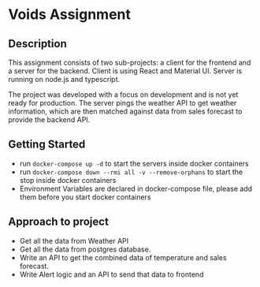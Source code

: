 # Voids Assignment

## Description

This assignment consists of two sub-projects: a client for the frontend and a server for the backend.
Client is using React and Material UI.
Server is running on node.js and typescript.

The project was developed with a focus on development and is not yet ready for production. The server pings the weather API to get weather information, which are then matched against data from sales forecast to provide the backend API.

## Getting Started

- run `docker-compose up -d` to start the servers inside docker containers
- run `docker-compose down --rmi all -v --remove-orphans` to start the stop inside docker containers
- Environment Variables are declared in docker-compose file, please add them before you start docker containers

## Approach to project

- Get all the data from Weather API
- Get all the data from postgres database.
- Write an API to get the combined data of temperature and sales forecast.
- Write Alert logic and an API to send that data to frontend
